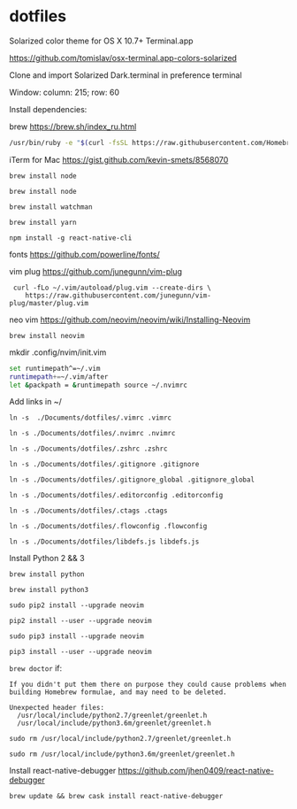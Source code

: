 # dotfiles

Solarized color theme for OS X 10.7+ Terminal.app

https://github.com/tomislav/osx-terminal.app-colors-solarized

Clone and import Solarized Dark.terminal in preference terminal

Window: column: 215; row: 60


Install dependencies:

brew https://brew.sh/index_ru.html

```bash
/usr/bin/ruby -e "$(curl -fsSL https://raw.githubusercontent.com/Homebrew/install/master/install)"
```

iTerm for Mac https://gist.github.com/kevin-smets/8568070

`brew install node`

`brew install node`

`brew install watchman`

`brew install yarn`

`npm install -g react-native-cli`

fonts https://github.com/powerline/fonts/

vim plug https://github.com/junegunn/vim-plug
```
 curl -fLo ~/.vim/autoload/plug.vim --create-dirs \
    https://raw.githubusercontent.com/junegunn/vim-plug/master/plug.vim
```


neo vim https://github.com/neovim/neovim/wiki/Installing-Neovim

`brew install neovim`

mkdir .config/nvim/init.vim

```bash 
set runtimepath^=~/.vim 
runtimepath+=~/.vim/after 
let &packpath = &runtimepath source ~/.nvimrc
```

Add links in ~/

`ln -s  ./Documents/dotfiles/.vimrc .vimrc`

`ln -s ./Documents/dotfiles/.nvimrc .nvimrc`

`ln -s ./Documents/dotfiles/.zshrc .zshrc`

`ln -s ./Documents/dotfiles/.gitignore .gitignore`

`ln -s ./Documents/dotfiles/.gitignore_global .gitignore_global`

`ln -s ./Documents/dotfiles/.editorconfig .editorconfig`

`ln -s ./Documents/dotfiles/.ctags .ctags`

`ln -s ./Documents/dotfiles/.flowconfig .flowconfig`

`ln -s ./Documents/dotfiles/libdefs.js libdefs.js`

Install Python 2 && 3

`brew install python`

`brew install python3`

`sudo pip2 install --upgrade neovim`

`pip2 install --user --upgrade neovim`

`sudo pip3 install --upgrade neovim`

`pip3 install --user --upgrade neovim`

`brew doctor`
if:

```Warning: Unbrewed header files were found in /usr/local/include.
If you didn't put them there on purpose they could cause problems when
building Homebrew formulae, and may need to be deleted.

Unexpected header files:
  /usr/local/include/python2.7/greenlet/greenlet.h
  /usr/local/include/python3.6m/greenlet/greenlet.h
``` 

`sudo rm /usr/local/include/python2.7/greenlet/greenlet.h`

`sudo rm /usr/local/include/python3.6m/greenlet/greenlet.h`


Install react-native-debugger https://github.com/jhen0409/react-native-debugger

`brew update && brew cask install react-native-debugger`

